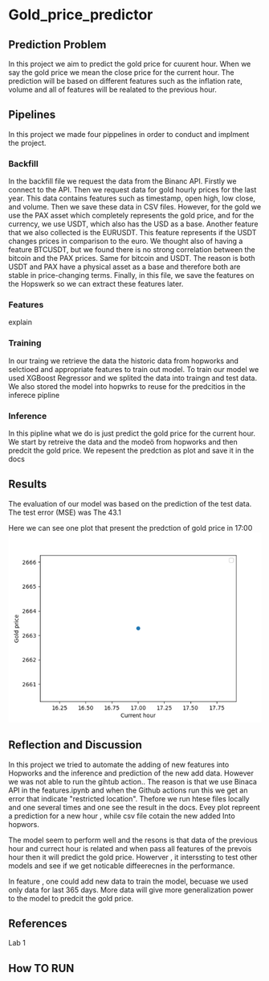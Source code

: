 # Gold_price_predictor

## Prediction Problem
In this project we aim to predict the gold price for cuurent hour. When we say the gold price we mean the close price for the current hour. The prediction will be based on different features such as the inflation rate, volume and all of features  will be realated to the previous hour.
## Pipelines

In this project we made four pippelines in order to conduct and implment the project. 
### Backfill 
In the backfill file we request the data from the Binanc API. Firstly we connect to the API. Then we request data for gold hourly prices for the last year. This data contains features such as timestamp, open high, low close, and volume. Then we save these data in CSV files. However, for the gold we use the PAX asset which completely represents the gold price, and for the currency, we use USDT, which also has the USD as a base. Another feature that we also collected is the EURUSDT. This feature represents if the USDT changes prices in comparison to the euro. We thought also of having a feature BTCUSDT, but we found there is no strong correlation between the bitcoin and the PAX prices. Same for bitcoin and USDT. The reason is both USDT and PAX have a physical asset as a base and therefore  both are stable in price-changing terms. Finally, in this file, we save the features on the Hopswerk so we can extract these features later. 


### Features 
explain 

### Training

In our traing we retrieve the data the historic data from hopworks and selctioed and appropriate features to train out model. To train our model we used XGBoost Regressor and we splited the data into traingn and test data. We also stored the model into hopwrks to reuse for the predcitios in the inferece pipline 

### Inference 

In this pipline what we do is just predict the gold price for the current hour. We start by retreive the data and the modeö from hopworks and then predcit the gold price. We repesent the predction as plot and save it in the docs 

## Results

The evaluation of our model was based on the prediction of the test data. The test error (MSE) was The 43.1


Here we can see one plot that present the predction of gold price in 17:00
![Prediction of gold price 17](docs/plot17.png)


## Reflection and Discussion

In this project we tried to automate the adding of new features into Hopworks and the inference and prediction of the new add data. However we was not able to run the gihtub action.. The reason is that we use Binaca API in the features.ipynb and when the Github actions run this we get an error that indicate "restricted location". Thefore we run htese files locally and one several times and one see the result in the docs. Evey plot repreent a prediction for a new hour , while csv file cotain the new added Into hopwors. 


The model seem to perform well and the resons is that data of the previous hour  and currect hour is related  and when pass all features of the prevois hour then it will  predict the gold price. Howerver , it interssting to test other models and see if we get noticable diffeerecnes in the performance.   

In feature , one could add new data to train the model, becuase  we used only data for last 365 days. More data will give more generalization power to the model to predcit the gold price. 


## References 

Lab 1

## How TO RUN
